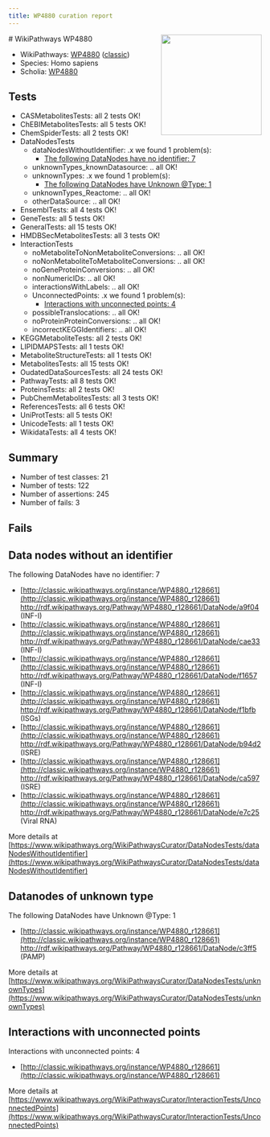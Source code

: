 ```yaml
---
title: WP4880 curation report
---
```


<img style="float: right; width: 200px" src="https://upload.wikimedia.org/wikipedia/commons/thumb/8/83/Wplogo_with_text_500.png/640px-Wplogo_with_text_500.png" />
# WikiPathways WP4880

* WikiPathways: [WP4880](https://wikipathways.org/pathways/WP4880) ([classic](https://classic.wikipathways.org/instance/WP4880))
* Species: Homo sapiens
* Scholia: [WP4880](https://scholia.toolforge.org/wikipathways/WP4880)
## Tests
* CASMetabolitesTests: all 2 tests OK!
* ChEBIMetabolitesTests: all 5 tests OK!
* ChemSpiderTests: all 2 tests OK!
* DataNodesTests
    * dataNodesWithoutIdentifier: .x we found 1 problem(s):
        * [The following DataNodes have no identifier: 7](#d2d32fa6)
    * unknownTypes_knownDatasource: .. all OK!
    * unknownTypes: .x we found 1 problem(s):
        * [The following DataNodes have Unknown @Type: 1](#839973df)
    * unknownTypes_Reactome: .. all OK!
    * otherDataSource: .. all OK!
* EnsemblTests: all 4 tests OK!
* GeneTests: all 5 tests OK!
* GeneralTests: all 15 tests OK!
* HMDBSecMetabolitesTests: all 3 tests OK!
* InteractionTests
    * noMetaboliteToNonMetaboliteConversions: .. all OK!
    * noNonMetaboliteToMetaboliteConversions: .. all OK!
    * noGeneProteinConversions: .. all OK!
    * nonNumericIDs: .. all OK!
    * interactionsWithLabels: .. all OK!
    * UnconnectedPoints: .x we found 1 problem(s):
        * [Interactions with unconnected points: 4](#35a61adc)
    * possibleTranslocations: .. all OK!
    * noProteinProteinConversions: .. all OK!
    * incorrectKEGGIdentifiers: .. all OK!
* KEGGMetaboliteTests: all 2 tests OK!
* LIPIDMAPSTests: all 1 tests OK!
* MetaboliteStructureTests: all 1 tests OK!
* MetabolitesTests: all 15 tests OK!
* OudatedDataSourcesTests: all 24 tests OK!
* PathwayTests: all 8 tests OK!
* ProteinsTests: all 2 tests OK!
* PubChemMetabolitesTests: all 3 tests OK!
* ReferencesTests: all 6 tests OK!
* UniProtTests: all 5 tests OK!
* UnicodeTests: all 1 tests OK!
* WikidataTests: all 4 tests OK!


## Summary

* Number of test classes: 21
* Number of tests: 122
* Number of assertions: 245
* Number of fails: 3

## Fails

<a name="d2d32fa6" />

## Data nodes without an identifier

The following DataNodes have no identifier: 7

* [http://classic.wikipathways.org/instance/WP4880_r128661](http://classic.wikipathways.org/instance/WP4880_r128661) http://rdf.wikipathways.org/Pathway/WP4880_r128661/DataNode/a9f04 (INF-I)
* [http://classic.wikipathways.org/instance/WP4880_r128661](http://classic.wikipathways.org/instance/WP4880_r128661) http://rdf.wikipathways.org/Pathway/WP4880_r128661/DataNode/cae33 (INF-I)
* [http://classic.wikipathways.org/instance/WP4880_r128661](http://classic.wikipathways.org/instance/WP4880_r128661) http://rdf.wikipathways.org/Pathway/WP4880_r128661/DataNode/f1657 (INF-I)
* [http://classic.wikipathways.org/instance/WP4880_r128661](http://classic.wikipathways.org/instance/WP4880_r128661) http://rdf.wikipathways.org/Pathway/WP4880_r128661/DataNode/f1bfb (ISGs)
* [http://classic.wikipathways.org/instance/WP4880_r128661](http://classic.wikipathways.org/instance/WP4880_r128661) http://rdf.wikipathways.org/Pathway/WP4880_r128661/DataNode/b94d2 (ISRE)
* [http://classic.wikipathways.org/instance/WP4880_r128661](http://classic.wikipathways.org/instance/WP4880_r128661) http://rdf.wikipathways.org/Pathway/WP4880_r128661/DataNode/ca597 (ISRE)
* [http://classic.wikipathways.org/instance/WP4880_r128661](http://classic.wikipathways.org/instance/WP4880_r128661) http://rdf.wikipathways.org/Pathway/WP4880_r128661/DataNode/e7c25 (Viral
RNA)


More details at [https://www.wikipathways.org/WikiPathwaysCurator/DataNodesTests/dataNodesWithoutIdentifier](https://www.wikipathways.org/WikiPathwaysCurator/DataNodesTests/dataNodesWithoutIdentifier)

<a name="839973df" />

## Datanodes of unknown type

The following DataNodes have Unknown @Type: 1

* [http://classic.wikipathways.org/instance/WP4880_r128661](http://classic.wikipathways.org/instance/WP4880_r128661) http://rdf.wikipathways.org/Pathway/WP4880_r128661/DataNode/c3ff5 (PAMP)


More details at [https://www.wikipathways.org/WikiPathwaysCurator/DataNodesTests/unknownTypes](https://www.wikipathways.org/WikiPathwaysCurator/DataNodesTests/unknownTypes)

<a name="35a61adc" />

## Interactions with unconnected points

Interactions with unconnected points: 4

* [http://classic.wikipathways.org/instance/WP4880_r128661](http://classic.wikipathways.org/instance/WP4880_r128661)


More details at [https://www.wikipathways.org/WikiPathwaysCurator/InteractionTests/UnconnectedPoints](https://www.wikipathways.org/WikiPathwaysCurator/InteractionTests/UnconnectedPoints)

